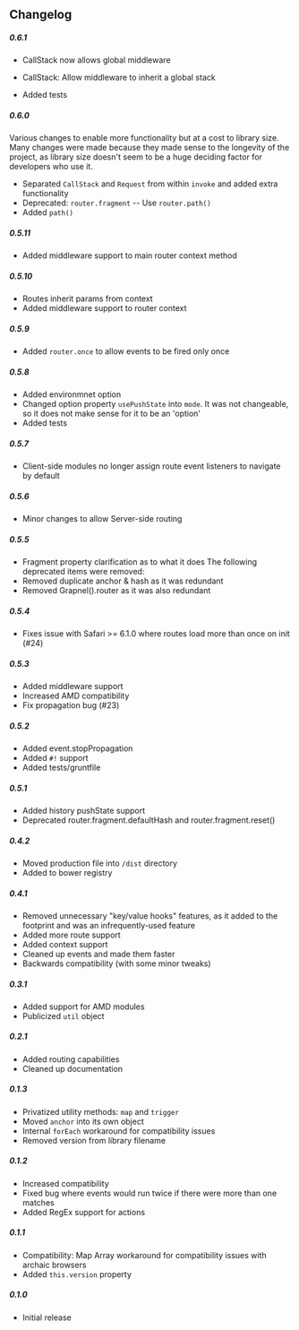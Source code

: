 ## Changelog

##### 0.6.1
* CallStack now allows global middleware

* CallStack: Allow middleware to inherit a global stack
* Added tests

##### 0.6.0
Various changes to enable more functionality but at a cost to library size. Many changes were made because they made sense to the longevity of the project, as library size doesn't seem to be a huge deciding factor for developers who use it.

* Separated `CallStack` and `Request` from within `invoke` and added extra functionality
* Deprecated: `router.fragment` -- Use `router.path()`
* Added `path()`

##### 0.5.11
* Added middleware support to main router context method

##### 0.5.10
* Routes inherit params from context
* Added middleware support to router context

##### 0.5.9
* Added `router.once` to allow events to be fired only once

##### 0.5.8
* Added environmnet option
* Changed option property `usePushState` into `mode`. It was not changeable, so it does not make sense for it to be an 'option'
* Added tests

##### 0.5.7
* Client-side modules no longer assign route event listeners to navigate by default

##### 0.5.6
* Minor changes to allow Server-side routing

##### 0.5.5
* Fragment property clarification as to what it does
The following deprecated items were removed:
* Removed duplicate anchor & hash as it was redundant
* Removed Grapnel().router as it was also redundant

##### 0.5.4
* Fixes issue with Safari >= 6.1.0 where routes load more than once on init (#24)

##### 0.5.3
* Added middleware support
* Increased AMD compatibility
* Fix propagation bug (#23)

##### 0.5.2
* Added event.stopPropagation
* Added `#!` support
* Added tests/gruntfile

##### 0.5.1
* Added history pushState support
* Deprecated router.fragment.defaultHash and router.fragment.reset()

##### 0.4.2
* Moved production file into `/dist` directory
* Added to bower registry

##### 0.4.1
* Removed unnecessary "key/value hooks" features, as it added to the footprint and was an infrequently-used feature
* Added more route support
* Added context support
* Cleaned up events and made them faster
* Backwards compatibility (with some minor tweaks)

##### 0.3.1
* Added support for AMD modules
* Publicized `util` object

##### 0.2.1
* Added routing capabilities
* Cleaned up documentation

##### 0.1.3
* Privatized utility methods: `map` and `trigger`
* Moved `anchor` into its own object
* Internal `forEach` workaround for compatibility issues
* Removed version from library filename

##### 0.1.2
* Increased compatibility
* Fixed bug where events would run twice if there were more than one matches
* Added RegEx support for actions

##### 0.1.1
* Compatibility: Map Array workaround for compatibility issues with archaic browsers
* Added `this.version` property

##### 0.1.0
* Initial release
